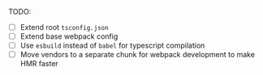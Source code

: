 TODO:
- [ ] Extend root `tsconfig.json`
- [ ] Extend base webpack config
- [ ] Use `esbuild` instead of `babel` for typescript compilation
- [ ] Move vendors to a separate chunk for webpack development to make HMR faster